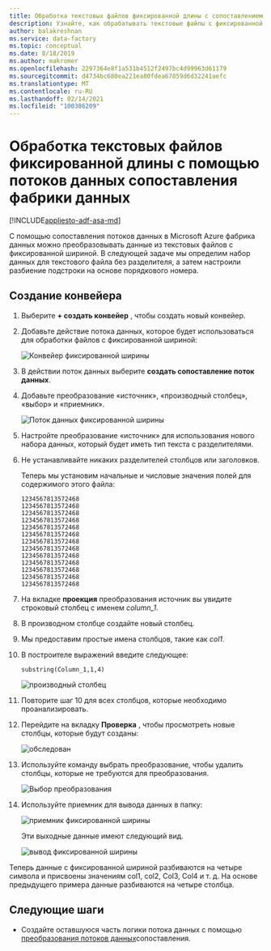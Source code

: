 ```yaml
---
title: Обработка текстовых файлов фиксированной длины с сопоставлением потоков данных в фабрике данных Azure
description: Узнайте, как обрабатывать текстовые файлы с фиксированной длиной в фабрике данных Azure с помощью сопоставления потоков данных.
author: balakreshnan
ms.service: data-factory
ms.topic: conceptual
ms.date: 8/18/2019
ms.author: makromer
ms.openlocfilehash: 2297364e8f1a531b4512f2497bc4d99963d61179
ms.sourcegitcommit: d4734bc680ea221ea80fdea67859d6d32241aefc
ms.translationtype: MT
ms.contentlocale: ru-RU
ms.lasthandoff: 02/14/2021
ms.locfileid: "100386209"
---
```

# <a name="process-fixed-length-text-files-by-using-data-factory-mapping-data-flows"></a>Обработка текстовых файлов фиксированной длины с помощью потоков данных сопоставления фабрики данных

[!INCLUDE[appliesto-adf-asa-md](includes/appliesto-adf-asa-md.md)]

С помощью сопоставления потоков данных в Microsoft Azure фабрика данных можно преобразовывать данные из текстовых файлов с фиксированной шириной. В следующей задаче мы определим набор данных для текстового файла без разделителя, а затем настроили разбиение подстроки на основе порядкового номера.

## <a name="create-a-pipeline"></a>Создание конвейера

1. Выберите **+ создать конвейер** , чтобы создать новый конвейер.

2. Добавьте действие потока данных, которое будет использоваться для обработки файлов с фиксированной шириной:

    ![Конвейер фиксированной ширины](media/data-flow/fwpipe.png)

3. В действии поток данных выберите **создать сопоставление поток данных**.

4. Добавьте преобразование «источник», «производный столбец», «выбор» и «приемник».

    ![Поток данных фиксированной ширины](media/data-flow/fw2.png)

5. Настройте преобразование «источник» для использования нового набора данных, который будет иметь тип текста с разделителями.

6. Не устанавливайте никаких разделителей столбцов или заголовков.

   Теперь мы установим начальные и числовые значения полей для содержимого этого файла:

    ```
    1234567813572468
    1234567813572468
    1234567813572468
    1234567813572468
    1234567813572468
    1234567813572468
    1234567813572468
    1234567813572468
    1234567813572468
    1234567813572468
    1234567813572468
    1234567813572468
    1234567813572468
    ```

7. На вкладке **проекция** преобразования источник вы увидите строковый столбец с именем *column_1*.

8. В производном столбце создайте новый столбец.

9. Мы предоставим простые имена столбцов, такие как *col1*.

10. В построителе выражений введите следующее:

    ```substring(Column_1,1,4)```

    ![производный столбец](media/data-flow/fwderivedcol1.png)

11. Повторите шаг 10 для всех столбцов, которые необходимо проанализировать.

12. Перейдите на вкладку **Проверка** , чтобы просмотреть новые столбцы, которые будут созданы:

    ![обследован](media/data-flow/fwinspect.png)

13. Используйте команду выбрать преобразование, чтобы удалить столбцы, которые не требуются для преобразования.

    ![Выбор преобразования](media/data-flow/fwselect.png)

14. Используйте приемник для вывода данных в папку:

    ![приемник фиксированной ширины](media/data-flow/fwsink.png)

    Эти выходные данные имеют следующий вид.

    ![вывод фиксированной ширины](media/data-flow/fxdoutput.png)

  Теперь данные с фиксированной шириной разбиваются на четыре символа и присвоены значениям col1, col2, Col3, Col4 и т. д. На основе предыдущего примера данные разбиваются на четыре столбца.

## <a name="next-steps"></a>Следующие шаги

* Создайте оставшуюся часть логики потока данных с помощью [преобразования потоков данных](concepts-data-flow-overview.md)сопоставления.
